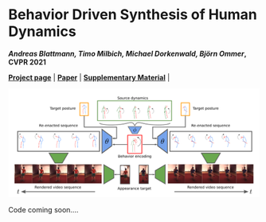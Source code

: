 # Behavior Driven Synthesis of Human Dynamics
***Andreas Blattmann, Timo Milbich, Michael Dorkenwald, Björn Ommer*,  CVPR 2021**

[**Project page**](https://compvis.github.io/behavior-driven-video-synthesis/) | 
[**Paper**](XX) | 
[**Supplementary Material**](XX) |

![pipeline](https://github.com/CompVis/behavior-driven-video-synthesis/blob/gh-pages/images/first-page.png "Method pipeline")

Code coming soon....
